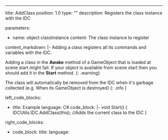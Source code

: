 ---
title: AddClass
position: 1.0
type: ""
description: Registers the class instance with the IDC

parameters:
  - name: object classInstance
    content: The class instance to register

content_markdown: |-
  Adding a class registers all its commands and variables with the IDC.

  Adding a class in the **Awake** method of a GameObject that is loaded at scene start might fail. If your object is available from scene start then 
  you should add it in the **Start** method.
  {: .warning}

  The class will automatically be removed from the IDC when it's garbage collected (e.g. When its GameObject is destroyed)
  {: .info }

left_code_blocks:
  - title: Example
    language: C#
    code_block: |-
      void Start()
      {
        IDCUtils.IDC.AddClass(this);  //Adds the current class to the IDC
      }

right_code_blocks:
  - code_block:
    title:
    language:
